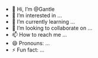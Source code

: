 - 👋 Hi, I’m @Gantle
- 👀 I’m interested in ...
- 🌱 I’m currently learning ...
- 💞️ I’m looking to collaborate on ...
- 📫 How to reach me ...
- 😄 Pronouns: ...
- ⚡ Fun fact: ...

<!---
Gantlw/Gantlw is a ✨ special ✨ repository because its `README.md` (this file) appears on your GitHub profile.
You can click the Preview link to take a look at your changes.
--->
